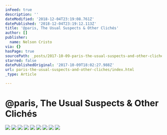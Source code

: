 ```yaml
---
inFeed: true
description: ''
dateModified: '2018-12-04T23:19:08.761Z'
datePublished: '2018-12-04T23:19:12.113Z'
title: '@paris, The Usual Suspects & Other Clichés'
author: []
publisher:
  name: Nelson Cristo
via: {}
hasPage: true
sourcePath: _posts/2017-10-09-paris-the-usual-suspects-and-other-cliches.md
starred: false
datePublishedOriginal: '2017-10-09T18:02:27.988Z'
url: paris-the-usual-suspects-and-other-cliches/index.html
_type: Article

---
```

# @paris, The Usual Suspects & Other Clichés
![](https://the-grid-user-content.s3-us-west-2.amazonaws.com/4201e927-387e-48e1-8cf7-6a6f281a3016.jpg)
![](https://the-grid-user-content.s3-us-west-2.amazonaws.com/5106c6c0-845f-46c4-a90a-59a3293c3725.jpg)
![](https://the-grid-user-content.s3-us-west-2.amazonaws.com/a4fc6f73-4eb3-43a8-b9f6-4e600f8bcdc3.jpg)
![](https://the-grid-user-content.s3-us-west-2.amazonaws.com/b09dbc61-03db-4b01-ae53-8ddba5a63b44.jpg)
![](https://the-grid-user-content.s3-us-west-2.amazonaws.com/6412f7e4-069b-41ac-87c1-528adca4c13f.jpg)
![](https://the-grid-user-content.s3-us-west-2.amazonaws.com/79262312-5ef0-4b78-b98e-6e719b0e6e85.jpg)
![](https://the-grid-user-content.s3-us-west-2.amazonaws.com/539fa68d-734d-4dd8-b578-8258a972a3ad.jpg)
![](https://the-grid-user-content.s3-us-west-2.amazonaws.com/2aa69f70-4480-4125-b106-8e2f864b1c2e.jpg)
![](https://the-grid-user-content.s3-us-west-2.amazonaws.com/903596e2-c415-460c-a381-cb0e95687009.jpg)